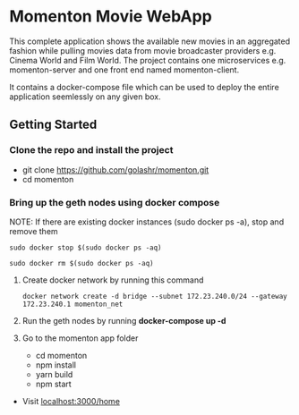 # Momenton Movie WebApp

This complete application shows the available new movies in an aggregated fashion while pulling movies data from movie broadcaster providers e.g. Cinema World and Film World. The project contains one microservices e.g. momenton-server and one front end named momenton-client.

It contains a docker-compose file which can be used to deploy the entire application seemlessly on any given box. 

## Getting Started

### Clone the repo and install the project
- git clone https://github.com/golashr/momenton.git
- cd momenton

### Bring up the geth nodes using docker compose
NOTE: If there are existing docker instances (sudo docker ps -a), stop and remove them
```
sudo docker stop $(sudo docker ps -aq)
```

```
sudo docker rm $(sudo docker ps -aq)
```
 
1. Create docker network by running this command
   ```
   docker network create -d bridge --subnet 172.23.240.0/24 --gateway 172.23.240.1 momenton_net

   ```
2. Run the geth nodes by running
   **docker-compose up -d**

3. Go to the momenton app folder 
   - cd momenton
   - npm install
   - yarn build
   - npm start

- Visit [localhost:3000/home](http://localhost:3000/home)